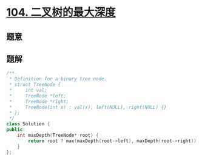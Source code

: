 #  [104. 二叉树的最大深度](https://leetcode-cn.com/problems/maximum-depth-of-binary-tree/)

## 题意



## 题解



```c++
/**
 * Definition for a binary tree node.
 * struct TreeNode {
 *     int val;
 *     TreeNode *left;
 *     TreeNode *right;
 *     TreeNode(int x) : val(x), left(NULL), right(NULL) {}
 * };
 */
class Solution {
public:
    int maxDepth(TreeNode* root) {
        return root ? max(maxDepth(root->left), maxDepth(root->right)) + 1 : 0;
    }
};
```



```python3

```

